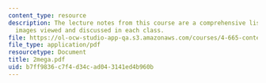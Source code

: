 ```yaml
---
content_type: resource
description: The lecture notes from this course are a comprehensive listing of the
  images viewed and discussed in each class.
file: https://ol-ocw-studio-app-qa.s3.amazonaws.com/courses/4-665-contemporary-architecture-and-critical-debate-spring-2002/b7ff9836c7f4d34cad043141ed4b960b_2mega.pdf
file_type: application/pdf
resourcetype: Document
title: 2mega.pdf
uid: b7ff9836-c7f4-d34c-ad04-3141ed4b960b
---
```

